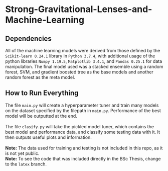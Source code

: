 # Strong-Gravitational-Lenses-and-Machine-Learning

## Dependencies
All of the machine learning models were derived from those defined by the `Scikit-learn 0.24.1` library in `Python 3.7.4`, with additional usage of the python libraries `Numpy 1.19.5`, `Matplotlib 3.4.1`, and `Pandas 0.25.1` for data manipulation. The final model used was a stacked ensemble using a random forest, SVM, and gradient boosted tree as the base models and another random forest as the meta model.

## How to Run Everything
The file `main.py` will create a hyperparameter tuner and train many models on the dataset specified by the filepath in `main.py`. Performance of the best model will be outputted at the end.<br>
<br>
The file `clasify.py` will take the pickled model tuner, which contains the best model and performance data, and classify some testing data with it. It then outputs useful plots and information.<br>
<br>
**Note:** The data used for training and testing is not included in this repo, as it is not yet public.<br>
**Note:** To see the code that was included directly in the BSc Thesis, change to the `latex` branch.
